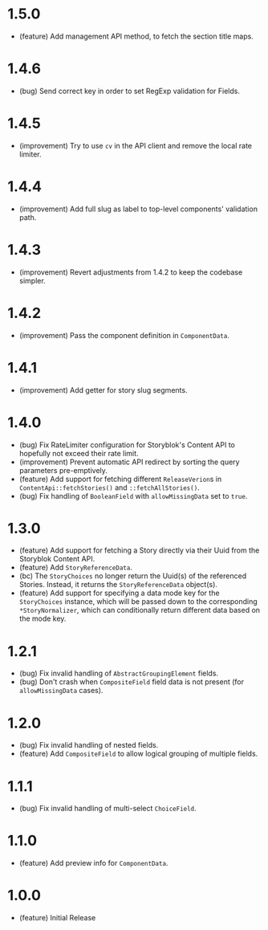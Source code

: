 1.5.0
=====

* (feature) Add management API method, to fetch the section title maps.


1.4.6
=====

* (bug) Send correct key in order to set RegExp validation for Fields.


1.4.5
=====

* (improvement) Try to use `cv` in the API client and remove the local rate limiter.


1.4.4
=====

* (improvement) Add full slug as label to top-level components' validation path.


1.4.3
=====

* (improvement) Revert adjustments from 1.4.2 to keep the codebase simpler.


1.4.2
=====

* (improvement) Pass the component definition in `ComponentData`.


1.4.1
=====

* (improvement) Add getter for story slug segments.


1.4.0
=====

* (bug) Fix RateLimiter configuration for Storyblok's Content API to hopefully not exceed their rate limit.
* (improvement) Prevent automatic API redirect by sorting the query parameters pre-emptively.
* (feature) Add support for fetching different `ReleaseVerion`s in `ContentApi::fetchStories()` and `::fetchAllStories()`.
* (bug) Fix handling of `BooleanField` with `allowMissingData` set to `true`.


1.3.0
=====

* (feature) Add support for fetching a Story directly via their Uuid from the Storyblok Content API. 
* (feature) Add `StoryReferenceData`. 
* (bc) The `StoryChoices` no longer return the Uuid(s) of the referenced Stories. Instead, it returns the `StoryReferenceData` object(s).
* (feature) Add support for specifying a data mode key for the `StoryChoices` instance, which will be passed down to the corresponding `*StoryNormalizer`, which can conditionally return different data based on the mode key.


1.2.1
=====

* (bug) Fix invalid handling of `AbstractGroupingElement` fields.
* (bug) Don't crash when `CompositeField` field data is not present (for `allowMissingData` cases).


1.2.0
=====

* (bug) Fix invalid handling of nested fields.
* (feature) Add `CompositeField` to allow logical grouping of multiple fields.


1.1.1
=====

* (bug) Fix invalid handling of multi-select `ChoiceField`.



1.1.0
=====

* (feature) Add preview info for `ComponentData`.



1.0.0
=====

*   (feature) Initial Release
